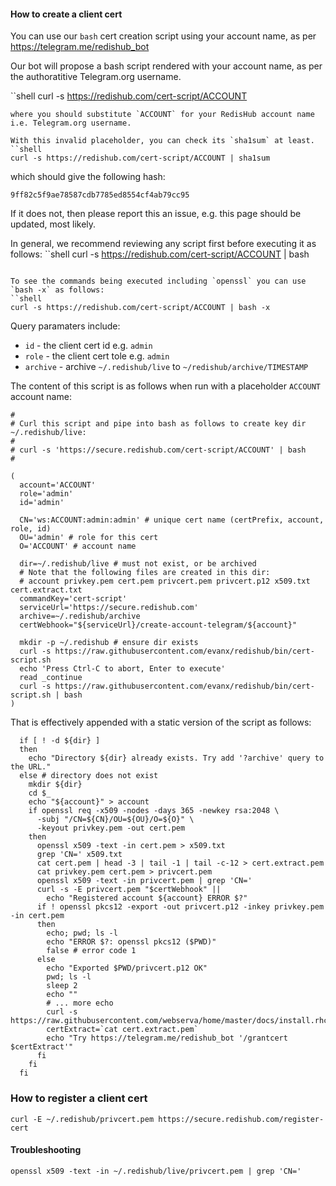 
#### How to create a client cert 

You can use our `bash` cert creation script using your account name, as per https://telegram.me/redishub_bot

Our bot will propose a bash script rendered with your account name, as per the authoratitive Telegram.org username.

``shell
curl -s https://redishub.com/cert-script/ACCOUNT
```
where you should substitute `ACCOUNT` for your RedisHub account name i.e. Telegram.org username.

With this invalid placeholder, you can check its `sha1sum` at least.
``shell
curl -s https://redishub.com/cert-script/ACCOUNT | sha1sum
```
which should give the following hash:
```
9ff82c5f9ae78587cdb7785ed8554cf4ab79cc95
```
If it does not, then please report this an issue, e.g. this page should be updated, most likely.

In general, we recommend reviewing any script first before executing it as follows:
``shell
curl -s https://redishub.com/cert-script/ACCOUNT | bash
```

To see the commands being executed including `openssl` you can use `bash -x` as follows:
``shell
curl -s https://redishub.com/cert-script/ACCOUNT | bash -x
```

Query paramaters include:
- `id` - the client cert id e.g. `admin`
- `role` - the client cert tole e.g. `admin`
- `archive` - archive `~/.redishub/live` to `~/redishub/archive/TIMESTAMP` 

The content of this script is as follows when run with a placeholder `ACCOUNT` account name:
```shell
# 
# Curl this script and pipe into bash as follows to create key dir ~/.redishub/live:
# 
# curl -s 'https://secure.redishub.com/cert-script/ACCOUNT' | bash
# 

(
  account='ACCOUNT'
  role='admin'
  id='admin'

  CN='ws:ACCOUNT:admin:admin' # unique cert name (certPrefix, account, role, id)
  OU='admin' # role for this cert
  O='ACCOUNT' # account name

  dir=~/.redishub/live # must not exist, or be archived
  # Note that the following files are created in this dir:
  # account privkey.pem cert.pem privcert.pem privcert.p12 x509.txt cert.extract.txt
  commandKey='cert-script'
  serviceUrl='https://secure.redishub.com'
  archive=~/.redishub/archive
  certWebhook="${serviceUrl}/create-account-telegram/${account}"

  mkdir -p ~/.redishub # ensure dir exists
  curl -s https://raw.githubusercontent.com/evanx/redishub/bin/cert-script.sh 
  echo 'Press Ctrl-C to abort, Enter to execute'
  read _continue
  curl -s https://raw.githubusercontent.com/evanx/redishub/bin/cert-script.sh | bash
)
```

That is effectively appended with a static version of the script as follows:
```
  if [ ! -d ${dir} ]
  then
    echo "Directory ${dir} already exists. Try add '?archive' query to the URL."
  else # directory does not exist
    mkdir ${dir}
    cd $_
    echo "${account}" > account
    if openssl req -x509 -nodes -days 365 -newkey rsa:2048 \
      -subj "/CN=${CN}/OU=${OU}/O=${O}" \
      -keyout privkey.pem -out cert.pem
    then
      openssl x509 -text -in cert.pem > x509.txt
      grep 'CN=' x509.txt
      cat cert.pem | head -3 | tail -1 | tail -c-12 > cert.extract.pem
      cat privkey.pem cert.pem > privcert.pem
      openssl x509 -text -in privcert.pem | grep 'CN='
      curl -s -E privcert.pem "$certWebhook" ||
        echo "Registered account ${account} ERROR $?"
      if ! openssl pkcs12 -export -out privcert.p12 -inkey privkey.pem -in cert.pem
      then
        echo; pwd; ls -l
        echo "ERROR $?: openssl pkcs12 ($PWD)"
        false # error code 1
      else
        echo "Exported $PWD/privcert.p12 OK"
        pwd; ls -l
        sleep 2
        echo ""
        # ... more echo
        curl -s https://raw.githubusercontent.com/webserva/home/master/docs/install.rhcurl.txt
        certExtract=`cat cert.extract.pem`
        echo "Try https://telegram.me/redishub_bot '/grantcert $certExtract'"
      fi
    fi
  fi
```

### How to register a client cert 

```shell
curl -E ~/.redishub/privcert.pem https://secure.redishub.com/register-cert
```


#### Troubleshooting

```shell
openssl x509 -text -in ~/.redishub/live/privcert.pem | grep 'CN='
```
 
